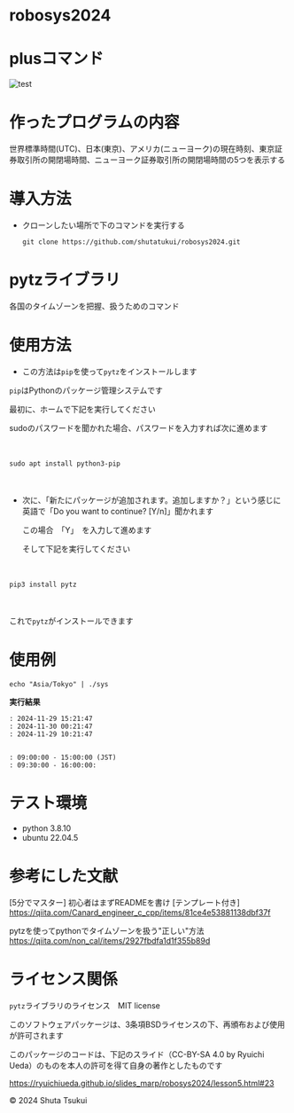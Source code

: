 # robosys2024
# plusコマンド
![test](http://github.com/shutatsukui/robosys2024/actions/workflows/test.yml/badge.svg)


# 作ったプログラムの内容
世界標準時間(UTC)、日本(東京)、アメリカ(ニューヨーク)の現在時刻、東京証券取引所の開閉場時間、ニューヨーク証券取引所の開閉場時間の5つを表示する


# 導入方法
- クローンしたい場所で下のコマンドを実行する


  ```git clone https://github.com/shutatukui/robosys2024.git```


# pytzライブラリ
  各国のタイムゾーンを把握、扱うためのコマンド


# 使用方法
- この方法は``` pip ```を使って``` pytz ```をインストールします
 
 
 ``` pip ```はPythonのパッケージ管理システムです

 
  最初に、ホームで下記を実行してください


  sudoのパスワードを聞かれた場合、パスワードを入力すれば次に進めます


    
 　　　　　　　　　

 ``` sudo apt install python3-pip ```


   　　　　　　　


- 次に、「新たにパッケージが追加されます。追加しますか？」という感じに英語で「Do you want to continue? [Y/n]」聞かれます


  この場合　「Y」　を入力して進めます


  そして下記を実行してください


  　　　


``` pip3 install pytz ```


　  　　
 

これで``` pytz ```がインストールできます


# 使用例
``` echo "Asia/Tokyo" | ./sys ```


**実行結果**

``` 
: 2024-11-29 15:21:47
: 2024-11-30 00:21:47
: 2024-11-29 10:21:47


: 09:00:00 - 15:00:00 (JST)
: 09:30:00 - 16:00:00:
```


# テスト環境　
  - python 3.8.10
  - ubuntu 22.04.5


# 参考にした文献
[5分でマスター] 初心者はまずREADMEを書け [テンプレート付き]　https://qiita.com/Canard_engineer_c_cpp/items/81ce4e53881138dbf37f


pytzを使ってpythonでタイムゾーンを扱う"正しい"方法　https://qiita.com/non_cal/items/2927fbdfa1d1f355b89d


# ライセンス関係


```pytz```ライブラリのライセンス　MIT license


このソフトウェアパッケージは、3条項BSDライセンスの下、再頒布および使用が許可されます

 
  このパッケージのコードは、下記のスライド（CC-BY-SA 4.0 by Ryuichi Ueda）のものを本人の許可を得て自身の著作としたものです


  https://ryuichiueda.github.io/slides_marp/robosys2024/lesson5.html#23


© 2024 Shuta Tsukui

